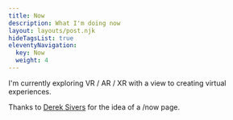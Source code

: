 ```yaml
---
title: Now
description: What I'm doing now
layout: layouts/post.njk
hideTagsList: true
eleventyNavigation:
  key: Now
  weight: 4
---
```


I'm currently exploring VR / AR / XR with a view to creating virtual experiences.

Thanks to [Derek Sivers](https://sive.rs/nowff) for the idea of a /now page.